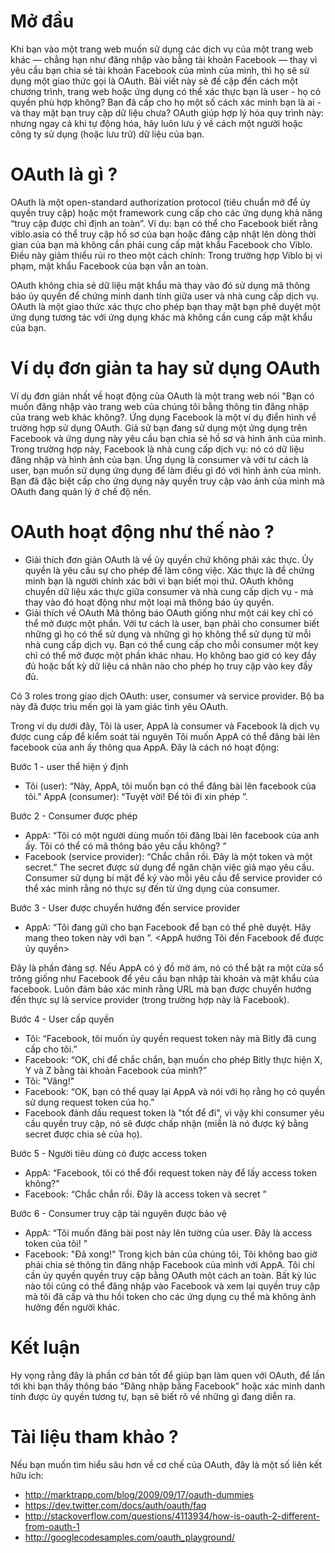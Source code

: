 # Mở đầu
Khi bạn vào một trang web muốn sử dụng các dịch vụ của một trang web khác — chẳng hạn như đăng nhập vào bằng tài khoản Facebook — thay vì yêu cầu bạn chia sẻ tài khoản Facebook của mình của mình, thì họ sẽ sử dụng một giao thức gọi là OAuth.
Bài viết này sẽ đề cập đến cách một chương trình, trang web hoặc ứng dụng có thể xác thực bạn là user - họ có quyền phù hợp không? Bạn đã cấp cho họ một số cách xác minh bạn là ai - và thay mặt bạn truy cập dữ liệu chưa? OAuth giúp hợp lý hóa quy trình này: nhưng ngay cả khi tự động hóa, hãy luôn lưu ý về cách một người hoặc công ty sử dụng (hoặc lưu trữ) dữ liệu của bạn.

# OAuth là gì ?
OAuth là một open-standard authorization protocol (tiêu chuẩn mở để ủy quyền truy cập) hoặc một framework cung cấp cho các ứng dụng khả năng “truy cập được chỉ định an toàn”. Ví dụ: bạn có thể cho Facebook biết rằng viblo.asia có thể truy cập hồ sơ của bạn hoặc đăng cập nhật lên dòng thời gian của bạn mà không cần phải cung cấp mật khẩu Facebook cho Viblo. Điều này giảm thiểu rủi ro theo một cách chính: Trong trường hợp Viblo bị vi phạm, mật khẩu Facebook của bạn vẫn an toàn.

OAuth không chia sẻ dữ liệu mật khẩu mà thay vào đó sử dụng mã thông báo ủy quyền để chứng minh danh tính giữa user và nhà cung cấp dịch vụ. OAuth là một giao thức xác thực cho phép bạn thay mặt bạn phê duyệt một ứng dụng tương tác với ứng dụng khác mà không cần cung cấp mật khẩu của bạn.

# Ví dụ đơn giản ta hay sử dụng OAuth
Ví dụ đơn giản nhất về hoạt động của OAuth là một trang web nói "Bạn có muốn đăng nhập vào trang web của chúng tôi bằng thông tin đăng nhập của trang web khác không?. Ứng dụng Facebook là một ví dụ điển hình về trường hợp sử dụng OAuth. Giả sử bạn đang sử dụng một ứng dụng trên Facebook và ứng dụng này yêu cầu bạn chia sẻ hồ sơ và hình ảnh của mình. Trong trường hợp này, Facebook là nhà cung cấp dịch vụ: nó có dữ liệu đăng nhập và hình ảnh của bạn. Ứng dụng là consumer và với tư cách là user, bạn muốn sử dụng ứng dụng để làm điều gì đó với hình ảnh của mình. Bạn đã đặc biệt cấp cho ứng dụng này quyền truy cập vào ảnh của mình mà OAuth đang quản lý ở chế độ nền.

# OAuth hoạt động như thế nào ?
*   Giải thích đơn giản 
OAuth là về ủy quyền chứ không phải xác thực. Ủy quyền là yêu cầu sự cho phép để làm công việc. Xác thực là để chứng minh bạn là người chính xác bởi vì bạn biết mọi thứ. OAuth không chuyển dữ liệu xác thực giữa consumer và nhà cung cấp dịch vụ - mà thay vào đó hoạt động như một loại mã thông báo ủy quyền.
* Giải thích về OAuth
Mã thông báo OAuth giống như một cái key chỉ có thể mở được một phần. Với tư cách là user, bạn phải cho consumer biết những gì họ có thể sử dụng và những gì họ không thể sử dụng từ mỗi nhà cung cấp dịch vụ. Bạn có thể cung cấp cho mỗi consumer một key chỉ có thể mở được một phần khác nhau. Họ không bao giờ có key đầy đủ hoặc bất kỳ dữ liệu cá nhân nào cho phép họ truy cập vào key đầy đủ.

Có 3 roles trong giao dịch OAuth: user, consumer và service provider. Bộ ba này đã được trìu mến gọi là yam giác tình yêu OAuth.

Trong ví dụ dưới đây, Tôi là user, AppA là consumer và Facebook là dịch vụ được cung cấp để kiểm soát tài nguyên  Tôi muốn AppA có thể đăng bài lên facebook của anh ấy thông qua AppA. Đây là cách nó hoạt động:

Bước 1 - user thể hiện ý định

* Tôi (user): “Này, AppA, tôi muốn bạn có thể đăng bài lên facebook của tôi.”
AppA (consumer): “Tuyệt vời! Để tôi đi xin phép ”.

Bước 2 - Consumer được phép

* AppA: “Tôi có một người dùng muốn tôi đăng lbài lên facebook của anh ấy. Tôi có thể có mã thông báo yêu cầu không? ”
* Facebook (service provider): “Chắc chắn rồi. Đây là một token và một secret.”
   The secret được sử dụng để ngăn chặn việc giả mạo yêu cầu. Consumer sử dụng bí mật để ký vào mỗi yêu cầu để service provider có thể xác minh rằng nó thực sự đến từ ứng dụng của consumer.

Bước 3 - User được chuyển hướng đến service provider

* AppA: “Tôi đang gửi cho bạn Facebook để bạn có thể phê duyệt. Hãy mang theo token này với bạn ”.
  <AppA hướng Tôi đến Facebook để được ủy quyền>

Đây là phần đáng sợ. Nếu AppA có ý đồ mờ ám,  nó có thể bật ra một cửa sổ trông giống như Facebook để yêu cầu bạn nhập tài khoản và mật khẩu của facebook. Luôn đảm bảo xác minh rằng URL mà bạn được chuyển hướng đến thực sự là service provider (trong trường hợp này là Facebook).

Bước 4 - User cấp quyền

* Tôi: “Facebook, tôi muốn ủy quyền request token này mà Bitly đã cung cấp cho tôi.”
* Facebook: “OK, chỉ để chắc chắn, bạn muốn cho phép Bitly thực hiện X, Y và Z bằng tài khoản Facebook của mình?”
* Tôi: "Vâng!"
* Facebook: “OK, bạn có thể quay lại AppA và nói với họ rằng họ có quyền sử dụng request token của họ.”
* Facebook đánh dấu request token là "tốt để đi", vì vậy khi consumer yêu cầu quyền truy cập, nó sẽ được chấp nhận (miễn là nó được ký bằng secret được chia sẻ của họ).

Bước 5 - Người tiêu dùng có được access token

* AppA: “Facebook, tôi có thể đổi request token này để lấy access token không?”
* Facebook: “Chắc chắn rồi. Đây là access token và secret ”

Bước 6 - Consumer truy cập tài nguyên được bảo vệ

* AppA: “Tôi muốn đăng bài post này lên tường của user. Đây là access token của tôi! ”
* Facebook: "Đã xong!"
  Trong kịch bản của chúng tôi, Tôi không bao giờ phải chia sẻ thông tin đăng nhập Facebook của mình với AppA. Tôi chỉ cần ủy quyền quyền truy cập bằng OAuth một cách an toàn. Bất kỳ lúc nào tôi cũng có thể đăng nhập vào Facebook và xem lại quyền truy cập mà tôi đã cấp và thu hồi token cho các ứng dụng cụ thể mà không ảnh hưởng đến người khác. 

# Kết luận
Hy vọng rằng đây là phần cơ bản tốt để giúp bạn làm quen với OAuth, để lần tới khi bạn thấy thông báo “Đăng nhập bằng Facebook” hoặc xác minh danh tính được ủy quyền tương tự, bạn sẽ biết rõ về những gì đang diễn ra.

# Tài liệu tham khảo ?
Nếu bạn muốn tìm hiểu sâu hơn về cơ chế của OAuth, đây là một số liên kết hữu ích:

 * http://marktrapp.com/blog/2009/09/17/oauth-dummies
 * https://dev.twitter.com/docs/auth/oauth/faq
 * http://stackoverflow.com/questions/4113934/how-is-oauth-2-different-from-oauth-1
 * http://googlecodesamples.com/oauth_playground/